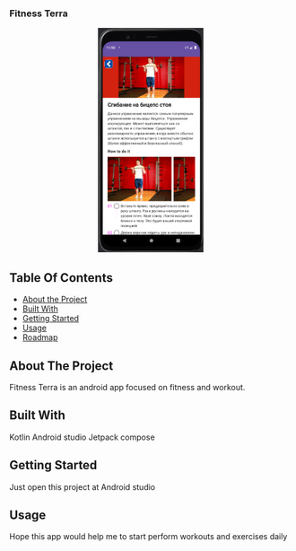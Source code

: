 ### Fitness Terra

<div align="center">
  <img src="app_preview-exercise_details.png" height="400" />
</div>

## Table Of Contents

* [About the Project](#about-the-project)
* [Built With](#built-with)
* [Getting Started](#getting-started)
* [Usage](#usage)
* [Roadmap](#roadmap)

## About The Project

Fitness Terra is an android app focused on fitness and workout.

## Built With

Kotlin
Android studio
Jetpack compose

## Getting Started

Just open this project at Android studio

## Usage

Hope this app would help me to start perform workouts and exercises daily

